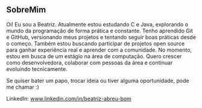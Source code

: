 ## SobreMim

Oi! Eu sou a Beatriz. Atualmente estou estudando C e Java, explorando o mundo da programação de forma prática e constante. Tenho aprendido Git e GitHub, versionando meus projetos e tentando seguir boas práticas desde o começo. Também estou buscando participar de projetos open source para ganhar experiência real e aprender com a comunidade. No momento, estou em busca de um estágio na área de computação. Quero crescer como desenvolvedora, colaborar com pessoas da área e continuar evoluindo tecnicamente.

Se quiser bater um papo, trocar ideia ou tiver alguma oportunidade, pode me chamar :)

LinkedIn: www.linkedin.com/in/beatriz-abreu-bom
